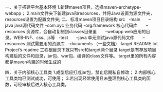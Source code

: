 一、关于搭建平台基本环境
	1.新建maven项目，选择maven-archetype-webapp；
	2.main文件夹下新建java和resources，并将Java设置为源文件夹，resources设置为配置文件夹;
二、标准maven项目目录结构
	src
	  -main
	      –java java源代码文件
			-com.xyc	业务代码
			-org.framework	核心代码库
	      –resources 资源库，会自动复制到classes目录里
	      –webapp web应用的目录。WEB-INF、css、js等
	  -test
	      –java 单元测试java源代码文件
	      –resources 测试需要用的资源库
	  -documents （一些文档）
	target
	README.txt Project’s readme
工程根目录下就只有src和target两个目录
target是有存放项目构建后的文件和目录，jar包、war包、编译的class文件等。
target里的所有内容都是maven构建的时候生成的

四、关于内部核心工具类
	1.成型后应打成jar包，禁止后期私自修改；
	2.内部核心工具类均已测试成功，可使用；
	3.若出现经常使用且未整理到核心工具类的函数，可经审核后进入核心工具类。
